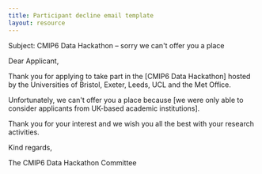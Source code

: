 ```yaml
---
title: Participant decline email template
layout: resource
---
```


Subject: CMIP6 Data Hackathon – sorry we can't offer you a place

Dear Applicant,

Thank you for applying to take part in the [CMIP6 Data Hackathon] hosted by the
Universities of Bristol, Exeter, Leeds, UCL and the Met Office.

Unfortunately, we can't offer you a place because [we were only able to consider
applicants from UK-based academic institutions].

Thank you for your interest and we wish you all the best with your research
activities.

Kind regards,

The CMIP6 Data Hackathon Committee
